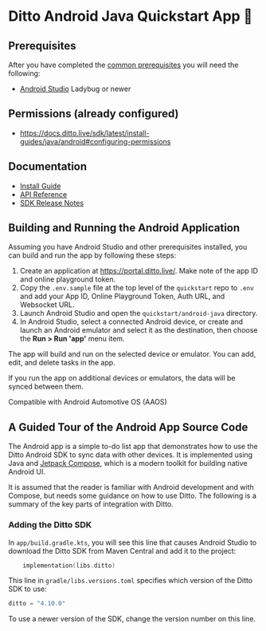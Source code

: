 # Ditto Android Java Quickstart App 🚀

## Prerequisites

After you have completed the [common prerequisites] you will need the following:

- [Android Studio](https://developer.android.com/studio) Ladybug or newer

## Permissions (already configured)

- <https://docs.ditto.live/sdk/latest/install-guides/java/android#configuring-permissions>

## Documentation

- [Install Guide](https://docs.ditto.live/sdk/latest/install-guides/java/android)
- [API Reference](https://software.ditto.live/android/Ditto/4.8.2/api-reference/)
- [SDK Release Notes](https://docs.ditto.live/sdk/latest/release-notes/java)

[common prerequisites]: https://github.com/getditto/quickstart#common-prerequisites

## Building and Running the Android Application

Assuming you have Android Studio and other prerequisites installed, you can
build and run the app by following these steps:

1. Create an application at <https://portal.ditto.live/>.  Make note of the app ID and online playground token.
2. Copy the `.env.sample` file at the top level of the `quickstart` repo to `.env` and add your App ID, Online Playground Token, Auth URL, and Websocket URL.
3. Launch Android Studio and open the `quickstart/android-java` directory.
4. In Android Studio, select a connected Android device, or create and launch an Android emulator and select it as the destination, then choose the **Run > Run 'app'** menu item.

The app will build and run on the selected device or emulator.  You can add,
edit, and delete tasks in the app.

If you run the app on additional devices or emulators, the data will be synced
between them.

Compatible with Android Automotive OS (AAOS)

## A Guided Tour of the Android App Source Code

The Android app is a simple to-do list app that demonstrates how to use the
Ditto Android SDK to sync data with other devices.
It is implemented using Java  and
[Jetpack Compose](https://developer.android.com/compose), which is a modern
toolkit for building native Android UI.

It is assumed that the reader is familiar with Android development and with
Compose, but needs some guidance on how to use Ditto.  The following is a
summary of the key parts of integration with Ditto.

### Adding the Ditto SDK

In `app/build.gradle.kts`, you will see this line that causes Android Studio
to download the Ditto SDK from Maven Central and add it to the project:

```kotlin
    implementation(libs.ditto)
```

This line in `gradle/libs.versions.toml` specifies which version of the Ditto
SDK to use:

```kotlin
ditto = "4.10.0"
```

To use a newer version of the SDK, change the version number on this line.
